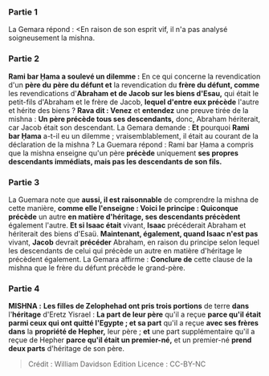 
### Partie 1
La Gemara répond : <En raison de son esprit vif, il n'a pas analysé soigneusement la mishna.

### Partie 2
<b>Rami bar Ḥama a soulevé un dilemme :</b> En ce qui concerne la revendication d'un <b>père du</b> <b>père du défunt et</b> la revendication du <b>frère du défunt, comme</b> les revendications d'<b>Abraham et de Jacob sur les biens d'Esau,</b> qui était le petit-fils d'Abraham et le frère de Jacob, <b>lequel d'entre eux précède</b> l'autre et hérite des biens ? <b>Rava dit : Venez</b> et <b>entendez</b> une preuve tirée de la mishna : <b>Un père précède tous ses descendants,</b> donc, Abraham hériterait, car Jacob était son descendant. La Gemara demande : <b>Et</b> pourquoi <b>Rami bar Ḥama</b> a-t-il eu un dilemme ; vraisemblablement, il était au courant de la déclaration de la mishna ? La Guemara répond : Rami bar Ḥama a compris que la mishna enseigne qu'un père <b>précède</b> uniquement <b>ses propres</b> <b>descendants immédiats, mais pas les descendants de son fils.</b>

### Partie 3
La Guemara note que <b>aussi, il est raisonnable</b> de comprendre la mishna de cette manière, <b>comme elle l'enseigne : Voici le principe : Quiconque précède</b> un autre <b>en matière d'héritage, ses descendants précèdent</b> également l'autre. <b>Et si Isaac était</b> vivant, <b>Isaac</b> précéderait</b> Abraham et hériterait des biens d'Esaü. <b>Maintenant, également, quand Isaac n'est pas</b> vivant, <b>Jacob</b> devrait <b>précéder</b> Abraham, en raison du principe selon lequel les descendants de celui qui précède un autre en matière d'héritage le précèdent également. La Gemara affirme : <b>Conclure de</b> cette clause de la mishna que le frère du défunt précède le grand-père.

### Partie 4
<strong>MISHNA :</strong> <b>Les filles de Zelophehad ont pris trois portions</b> de terre <b>dans</b> l'<b>héritage</b> d'Eretz Yisrael : <b>La part de leur père</b> qu'il a reçue <b>parce qu'il était parmi ceux qui ont quitté l'Egypte ; et sa part</b> qu'il a reçue <b>avec ses frères dans</b> la <b>propriété de Hepher,</b> leur père ; <b>et</b> une part supplémentaire qu'il a reçue de Hepher <b>parce qu'il était un premier-né,</b> et un premier-né <b>prend deux parts</b> d'héritage de son père.

>Crédit : William Davidson Edition
>Licence : CC-BY-NC
